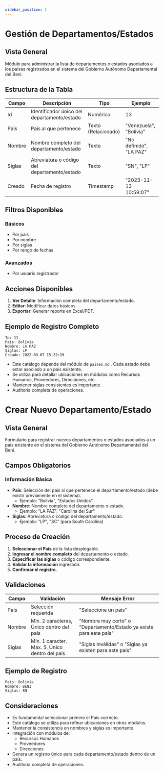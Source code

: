 ```yaml
---
sidebar_position: 2
---
```


# Gestión de Departamentos/Estados

## Vista General
Módulo para administrar la lista de departamentos o estados asociados a los países registrados en el sistema del Gobierno Autónomo Departamental del Beni.

## Estructura de la Tabla

| Campo | Descripción | Tipo | Ejemplo |
|-------|-------------|------|---------|
| Id | Identificador único del departamento/estado | Numérico | 13 |
| País | País al que pertenece | Texto (Relacionado) | "Venezuela", "Bolivia" |
| Nombre | Nombre completo del departamento/estado | Texto | "No definido", "LA PAZ" |
| Siglas | Abreviatura o código del departamento/estado | Texto | "SN", "LP" |
| Creado | Fecha de registro | Timestamp | "2023-11-13 10:59:07" |

## Filtros Disponibles

### Básicos
- Por país
- Por nombre
- Por siglas
- Por rango de fechas

### Avanzados
- Por usuario registrador

## Acciones Disponibles

1.  **Ver Detalle**: Información completa del departamento/estado.
2.  **Editar**: Modificar datos básicos.
3.  **Exportar**: Generar reporte en Excel/PDF.

## Ejemplo de Registro Completo
```plaintext
Id: 11
País: Bolivia
Nombre: LA PAZ
Siglas: LP
Creado: 2022-03-07 15:29:39
```
- Este catálogo depende del módulo de `paises.md` . Cada estado debe estar asociado a un país existente.
- Se utiliza para detallar ubicaciones en módulos como Recursos Humanos, Proveedores, Direcciones, etc.
- Mantener siglas consistentes es importante.
- Auditoría completa de operaciones.


# Crear Nuevo Departamento/Estado

## Vista General
Formulario para registrar nuevos departamentos o estados asociados a un país existente en el sistema del Gobierno Autónomo Departamental del Beni.

## Campos Obligatorios

### Información Básica
- **País**: Selección del país al que pertenece el departamento/estado (debe existir previamente en el sistema).
  - Ejemplo: "Bolivia", "Estados Unidos"
- **Nombre**: Nombre completo del departamento o estado.
  - Ejemplo: "LA PAZ", "Carolina del Sur"
- **Siglas**: Abreviatura o código del departamento/estado.
  - Ejemplo: "LP", "SC" (para South Carolina)

## Proceso de Creación

1.  **Seleccionar el País** de la lista desplegable.
2.  **Ingresar el nombre completo** del departamento o estado.
3.  **Especificar las siglas** o código correspondiente.
4.  **Validar la información** ingresada.
5.  **Confirmar el registro**.

## Validaciones
| Campo | Validación | Mensaje Error |
|-------|-----------|--------------|
| País | Selección requerida | "Seleccione un país" |
| Nombre | Mín. 2 caracteres, Único dentro del país | "Nombre muy corto" o "Departamento/Estado ya existe para este país" |
| Siglas | Mín. 1 caracter, Máx. 5, Único dentro del país | "Siglas inválidas" o "Siglas ya existen para este país" |

## Ejemplo de Registro
```plaintext
País: Bolivia
Nombre: BENI
Siglas: BN
```

## Consideraciones
- Es fundamental seleccionar primero el País correcto.
- Este catálogo se utiliza para refinar ubicaciones en otros módulos.
- Mantener la consistencia en nombres y siglas es importante.
- Integración con módulos de:
  - Recursos Humanos
  - Proveedores
  - Direcciones
- Genera un registro único para cada departamento/estado dentro de un país.
- Auditoría completa de operaciones.